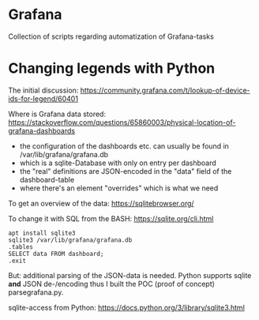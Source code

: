 # Grafana

Collection of scripts regarding automatization of Grafana-tasks

# Changing legends with Python

The initial discussion: https://community.grafana.com/t/lookup-of-device-ids-for-legend/60401

Where is Grafana data stored: https://stackoverflow.com/questions/65860003/physical-location-of-grafana-dashboards

* the configuration of the dashboards etc. can usually be found in /var/lib/grafana/grafana.db
* which is a sqlite-Database with only on entry per dashboard
* the "real" definitions are JSON-encoded in the "data" field of the dashboard-table
* where there's an element "overrides" which is what we need

To get an overview of the data: https://sqlitebrowser.org/

To change it with SQL from the BASH: https://sqlite.org/cli.html

```
apt install sqlite3
sqlite3 /var/lib/grafana/grafana.db
.tables
SELECT data FROM dashboard;
.exit
```

But: additional parsing of the JSON-data is needed. Python supports sqlite __and__ JSON de-/encoding thus I built the POC (proof of concept) parsegrafana.py.

sqlite-access from Python: https://docs.python.org/3/library/sqlite3.html
